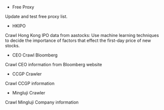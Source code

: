 
* Free Proxy

Update and test free proxy list. 


* HKIPO

Crawl Hong Kong IPO data from aastocks: Use machine learning techniques to decide the importance of factors that effect the first-day price of new stocks.


* CEO Crawl Bloomberg

Crawl CEO information from Bloomberg website


* CCGP Crawler

Crawl CCGP information


* Mingluji Crawler

Crawl Mingluji Company information
